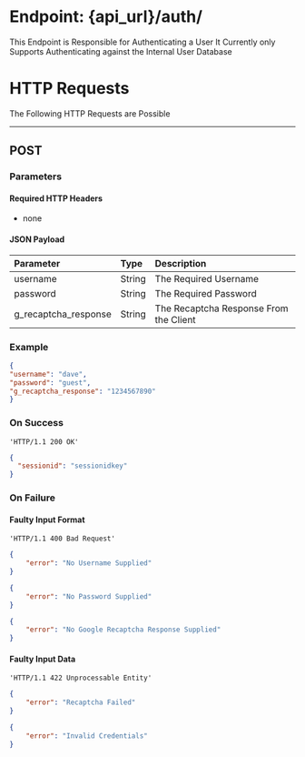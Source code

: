 # Endpoint: {api_url}/auth/
This Endpoint is Responsible for Authenticating a User
It Currently only Supports Authenticating against the Internal User Database

# HTTP Requests
The Following HTTP Requests are Possible
___
## POST

### Parameters

#### Required HTTP Headers
 * none

#### JSON Payload
| Parameter | Type | Description |
| :--- |:--- | :--- |
| username | String | The Required Username |
| password | String | The Required Password |
| g_recaptcha_response | String | The Recaptcha Response From the Client |

### Example
```json
{
"username": "dave",
"password": "guest",
"g_recaptcha_response": "1234567890"
}
```

### On Success 
```http request
'HTTP/1.1 200 OK'
```
```json
{
  "sessionid": "sessionidkey"
}
```

### On Failure

#### Faulty Input Format
```http request
'HTTP/1.1 400 Bad Request'
```
```json
{
    "error": "No Username Supplied"
}
```
```json
{
    "error": "No Password Supplied"
}
```
```json
{
    "error": "No Google Recaptcha Response Supplied"
}

```

#### Faulty Input Data
```http request
'HTTP/1.1 422 Unprocessable Entity'
```
```json
{
    "error": "Recaptcha Failed"
}
```
```json
{
    "error": "Invalid Credentials"
}
```
